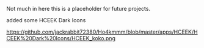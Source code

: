 Not much in here this is a placeholder for future projects.

added some HCEEK Dark Icons

https://github.com/jackrabbit72380/Ho4kmmm/blob/master/apps/HCEEK/HCEEK%20Dark%20Icons/HCEEK_koko.png
